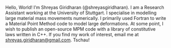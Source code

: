 Hello, World! I’m Shreyas Giridharan (@shreyasgiridharan). I am a Research Assistant working at the University of Stuttgart. 
I specialise in modelling large material mass movements numerically. I primarily used Fortran to write a Material Point Method code to model large deformations. 
At some point, I wish to publish an open-source MPM code with a library of constitutive laws written in C++. 
If you find my work of interest, email me at shreyas.giridharan@gmail.com.
Tschau!
